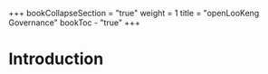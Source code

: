 +++
bookCollapseSection = "true"
weight = 1
title = "openLooKeng Governance"
bookToc - "true"
+++

# Introduction
